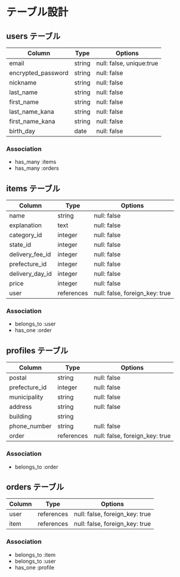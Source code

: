 # テーブル設計

## users テーブル

| Column             | Type   | Options                  |
| ------------------ | ------ | ------------------------ |
| email              | string | null: false, unique:true |
| encrypted_password | string | null: false              |
| nickname           | string | null: false              |
| last_name          | string | null: false              |
| first_name         | string | null: false              |
| last_name_kana     | string | null: false              |
| first_name_kana    | string | null: false              |
| birth_day          | date   | null: false              |

### Association

- has_many :items
- has_many :orders



## items テーブル

| Column             | Type         | Options                  |
| ------------------ | ------------ | ------------------------ |
| name               | string       | null: false              |
| explanation        | text         | null: false              |
| category_id        | integer      | null: false              |
| state_id           | integer      | null: false              |
| delivery_fee_id    | integer      | null: false              |
| prefecture_id      | integer      | null: false              |
| delivery_day_id    | integer      | null: false              |
| price              | integer      | null: false              |
| user               | references   | null: false, foreign_key: true             |


### Association

- belongs_to :user
- has_one :order


## profiles テーブル

| Column             | Type       | Options                        |
| ------------------ | ---------- | ------------------------------ |
| postal             | string     | null: false                    |
| prefecture_id      | integer    | null: false                    |
| municipality       | string     | null: false                    |
| address            | string     | null: false                    |
| building           | string     |                                |
| phone_number       | string     | null: false                    |
| order              | references | null: false, foreign_key: true |

### Association

- belongs_to :order

## orders テーブル

| Column | Type       | Options                        |
| ------ | ---------- | ------------------------------ |
| user   | references | null: false, foreign_key: true |
| item   | references | null: false, foreign_key: true |

### Association

- belongs_to :item
- belongs_to :user
- has_one :profile